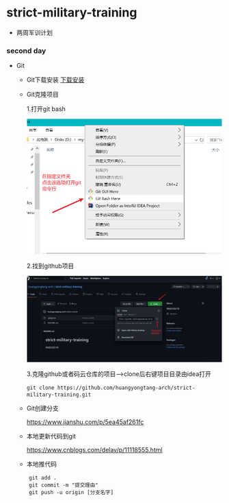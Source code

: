# strict-military-training
- 两周军训计划

### second day
- Git
    - Git下载安装
    [下载安装](https://blog.csdn.net/huangqqdy/article/details/83032408)
    - Git克隆项目
    
        1.打开git bash
        
        ![image](https://github.com/huangyongtang-arch/strict-military-training/blob/main/images/Snipaste_2021-02-25_22-10-18.png)
        
        2.找到github项目 
        
        ![image](https://github.com/huangyongtang-arch/strict-military-training/blob/main/images/Snipaste_2021-02-25_22-18-36.png)
        
        3.克隆github或者码云仓库的项目-->clone后右键项目目录由idea打开
        
        ```
        git clone https://github.com/huangyongtang-arch/strict-military-training.git
      ```
        
    - Git创建分支
        
        https://www.jianshu.com/p/5ea45af261fc
        
    - 本地更新代码到git
    
        https://www.cnblogs.com/delav/p/11118555.html
        
    - 本地推代码
    ```
        git add .
        git commit -m "提交理由"
        git push -u origin [分支名字]
    ``` 
        
      
        
    